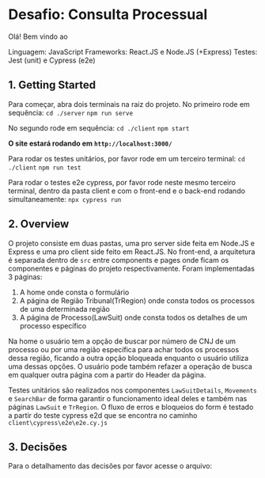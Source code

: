 # Desafio: Consulta Processual

Olá! Bem vindo ao

Linguagem: JavaScript
Frameworks: React.JS e Node.JS (+Express)
Testes: Jest (unit) e Cypress (e2e)


## 1. Getting Started

Para começar, abra dois terminais na raiz do projeto. No primeiro rode em sequência:
`cd ./server`
`npm run serve`

No segundo rode em sequência:
`cd ./client`
`npm start`

**O site estará rodando em `http://localhost:3000/`**

Para rodar os testes unitários, por favor rode em um terceiro terminal:
`cd ./client`
`npm run test`

Para rodar o testes e2e cypress, por favor rode neste mesmo terceiro terminal, dentro da pasta client e com o front-end e o back-end rodando simultaneamente:
`npx cypress run`
   

## 2. Overview

O projeto consiste em duas pastas, uma pro server side feita em Node.JS e Express e uma pro client side feito em React.JS. No front-end, a arquitetura é separada dentro de `src` entre components e pages onde ficam os componentes e páginas do projeto respectivamente. Foram implementadas 3 páginas:

 1. A home onde consta o formulário
 2. A página de Região Tribunal(TrRegion) onde consta todos os processos de uma determinada região
 3. A página de Processo(LawSuit) onde consta todos os detalhes de um processo específico

Na home o usuário tem a opção de buscar por número de CNJ de um processo ou por uma região específica para achar todos os processos dessa região, ficando a outra opção bloqueada enquanto o usuário utiliza uma dessas opções. O usuário pode também refazer a operação de busca em qualquer outra página com a partir do Header da página.

Testes unitários são realizados nos componentes `LawSuitDetails`, `Movements` e `SearchBar` de forma garantir o funcionamento ideal deles e também nas páginas `LawSuit` e `TrRegion`. O fluxo de erros e bloqueios do form é testado a partir do teste cypress e2d que se encontra no caminho `client\cypress\e2e\e2e.cy.js`

## 3. Decisões 

Para o detalhamento das decisões por favor acesse o arquivo:


